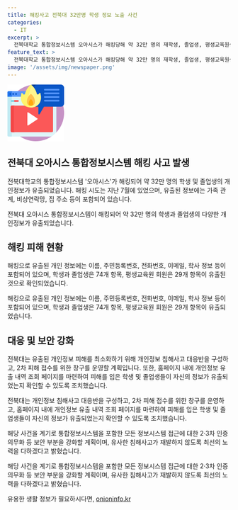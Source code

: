 ```yaml
---
title: 해킹사고 전북대 32만명 학생 정보 노출 사건
categories:
  - IT
excerpt: >
  전북대학교 통합정보시스템 오아시스가 해킹당해 약 32만 명의 재학생, 졸업생, 평생교육원생의 개인정보가 유출되었다. 공개된 정보에는 가족 관계, 비상연락망, 집 주소 등이 포함되어 있으며, 각각의 경우 74개 항목과 29개 항목이 취약하게 노출됐다. 전북대는 유출된 정보의 피해를 최소화하기 위해 대응반을 구성하고, 피해자들이 개인정보 유출 여부를 확인할 수 있는 페이지를 운영하고 있다. 또한, 보안에 대한 강화조치를 취함으로써 유사한 사고의 재발을 예방하겠다는 계획이다.
feature_text: >
  전북대학교 통합정보시스템 오아시스가 해킹당해 약 32만 명의 재학생, 졸업생, 평생교육원생의 개인정보가 유출되었다. 공개된 정보에는 가족 관계, 비상연락망, 집 주소 등이 포함되어 있으며, 각각의 경우 74개 항목과 29개 항목이 취약하게 노출됐다. 전북대는 유출된 정보의 피해를 최소화하기 위해 대응반을 구성하고, 피해자들이 개인정보 유출 여부를 확인할 수 있는 페이지를 운영하고 있다. 또한, 보안에 대한 강화조치를 취함으로써 유사한 사고의 재발을 예방하겠다는 계획이다.
image: '/assets/img/newspaper.png'
---
```


<p><img src="/assets/img/news.png" alt="rentncar 속보" /></p>

<h2 data-ke-size="size26">전북대 오아시스 통합정보시스템 해킹 사고 발생</h2>

<p>전북대학교의 통합정보시스템 '오아시스'가 해킹되어 약 32만 명의 학생 및 졸업생의 개인정보가 유출되었습니다. 해킹 시도는 지난 7월에 있었으며, 유출된 정보에는 가족 관계, 비상연락망, 집 주소 등이 포함되어 있습니다.</p>

<p data-ke-size="size16">전북대 오아시스 통합정보시스템이 해킹되어 약 32만 명의 학생과 졸업생의 다양한 개인정보가 유출되었습니다.</p>

<h2 data-ke-size="size26">해킹 피해 현황</h2>

<p>해킹으로 유출된 개인 정보에는 이름, 주민등록번호, 전화번호, 이메일, 학사 정보 등이 포함되어 있으며, 학생과 졸업생은 74개 항목, 평생교육원 회원은 29개 항목이 유출된 것으로 확인되었습니다.</p>

<p data-ke-size="size16">해킹으로 유출된 개인 정보에는 이름, 주민등록번호, 전화번호, 이메일, 학사 정보 등이 포함되어 있으며, 학생과 졸업생은 74개 항목, 평생교육원 회원은 29개 항목이 유출되었습니다.</p>

<h2 data-ke-size="size26">대응 및 보안 강화</h2>

<p>전북대는 유출된 개인정보 피해를 최소화하기 위해 개인정보 침해사고 대응반을 구성하고, 2차 피해 접수를 위한 창구를 운영할 계획입니다. 또한, 홈페이지 내에 개인정보 유출 내역 조회 페이지를 마련하여 피해를 입은 학생 및 졸업생들이 자신의 정보가 유출되었는지 확인할 수 있도록 조치했습니다.</p>

<p data-ke-size="size16">전북대는 개인정보 침해사고 대응반을 구성하고, 2차 피해 접수를 위한 창구를 운영하고, 홈페이지 내에 개인정보 유출 내역 조회 페이지를 마련하여 피해를 입은 학생 및 졸업생들이 자신의 정보가 유출되었는지 확인할 수 있도록 조치했습니다.</p>

<p>해당 사건을 계기로 통합정보시스템을 포함한 모든 정보시스템 접근에 대한 2·3차 인증 의무화 등 보안 부분을 강화할 계획이며, 유사한 침해사고가 재발하지 않도록 최선의 노력을 다하겠다고 밝혔습니다.</p>

<p data-ke-size="size16">해당 사건을 계기로 통합정보시스템을 포함한 모든 정보시스템 접근에 대한 2·3차 인증 의무화 등 보안 부분을 강화할 계획이며, 유사한 침해사고가 재발하지 않도록 최선의 노력을 다하겠다고 밝혔습니다.</p>
유용한 생활 정보가 필요하시다면, <a href="https://onioninfo.kr" rel="dofollow">onioninfo.kr</a>



